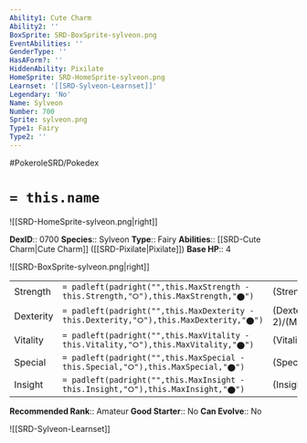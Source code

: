 ```yaml
---
Ability1: Cute Charm
Ability2: ''
BoxSprite: SRD-BoxSprite-sylveon.png
EventAbilities: ''
GenderType: ''
HasAForm?: ''
HiddenAbility: Pixilate
HomeSprite: SRD-HomeSprite-sylveon.png
Learnset: '[[SRD-Sylveon-Learnset]]'
Legendary: 'No'
Name: Sylveon
Number: 700
Sprite: sylveon.png
Type1: Fairy
Type2: ''
---
```


#PokeroleSRD/Pokedex

# `= this.name`

![[SRD-HomeSprite-sylveon.png|right]]

**DexID**:: 0700
**Species**:: Sylveon
**Type**:: Fairy
**Abilities**:: [[SRD-Cute Charm|Cute Charm]] ([[SRD-Pixilate|Pixilate]])
**Base HP**:: 4

![[SRD-BoxSprite-sylveon.png|right]]

|           |                                                                                        |                                          |
| --------- | -------------------------------------------------------------------------------------- | ---------------------------------------- |
| Strength  | `= padleft(padright("",this.MaxStrength - this.Strength,"⭘"),this.MaxStrength,"⬤")`    | (Strength::2)/(MaxStrength::4)   |
| Dexterity | `= padleft(padright("",this.MaxDexterity - this.Dexterity,"⭘"),this.MaxDexterity,"⬤")` | (Dexterity:: 2)/(MaxDexterity::4) |
| Vitality  | `= padleft(padright("",this.MaxVitality - this.Vitality,"⭘"),this.MaxVitality,"⬤")`    | (Vitality::2)/(MaxVitality::4)   |
| Special   | `= padleft(padright("",this.MaxSpecial - this.Special,"⭘"),this.MaxSpecial,"⬤")`       | (Special::3)/(MaxSpecial::6)     |
| Insight   | `= padleft(padright("",this.MaxInsight - this.Insight,"⭘"),this.MaxInsight,"⬤")`       | (Insight::3)/(MaxInsight::7)     |

**Recommended Rank**:: Amateur
**Good Starter**:: No
**Can Evolve**:: No

![[SRD-Sylveon-Learnset]]